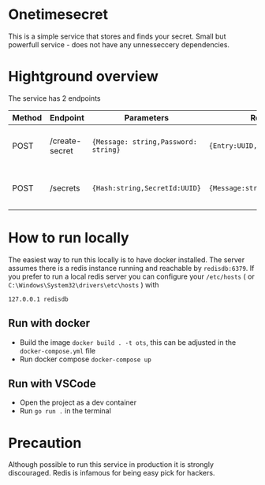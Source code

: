 # Onetimesecret

This is a simple service that stores and finds your secret.
Small but powerfull service - does not have any unnesseccery dependencies.

# Hightground overview

The service has 2 endpoints

|Method|Endpoint|Parameters|Response|Description|
|------|--------------|------------------------------------|---------------------------------|------------------------------------------|
|POST  |/create-secret|`{Message: string,Password: string}`|`{Entry:UUID,Expires:Datetime}}`|Saves a secret in DB for 20min             |
|POST  |/secrets      |`{Hash:string,SecretId:UUID}`       |`{Message:string}`              |Extracts and deletes the secret from the DB|

# How to run locally

The easiest way to run this locally is to have docker installed. The server assumes there is a
redis instance running and reachable by `redisdb:6379`. If you prefer to run a local redis server
you can configure your `/etc/hosts` ( or `C:\Windows\System32\drivers\etc\hosts` ) with
```
127.0.0.1 redisdb
```


## Run with docker

* Build the image `docker build . -t ots`, this can be adjusted in the `docker-compose.yml` file
* Run docker compose `docker-compose up`

## Run with VSCode

* Open the project as a dev container
* Run `go run .` in the terminal

# Precaution

Although possible to run this service in production it is strongly discouraged. Redis is infamous for being easy pick for hackers.